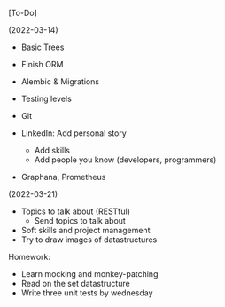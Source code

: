 [To-Do]

(2022-03-14)

+ Basic Trees
+ Finish ORM
+ Alembic & Migrations
+ Testing levels
+ Git

+ LinkedIn: Add personal story
	+ Add skills
	+ Add people you know (developers, programmers)

+ Graphana, Prometheus

(2022-03-21)

+ Topics to talk about (RESTful)
	+ Send topics to talk about
+ Soft skills and project management
+ Try to draw images of datastructures

Homework:

+ Learn mocking and monkey-patching
+ Read on the set datastructure
+ Write three unit tests by wednesday
